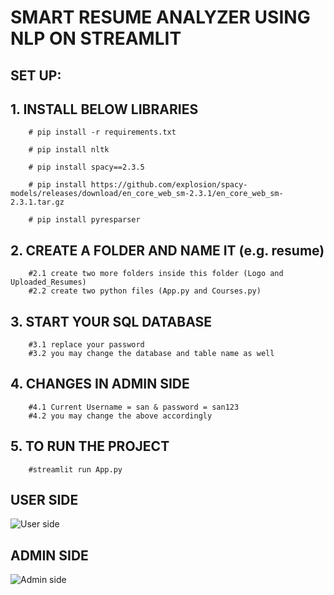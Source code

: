 # **SMART RESUME ANALYZER USING NLP ON STREAMLIT**
## SET UP:

## 1. INSTALL BELOW LIBRARIES

        # pip install -r requirements.txt

        # pip install nltk

        # pip install spacy==2.3.5

        # pip install https://github.com/explosion/spacy-models/releases/download/en_core_web_sm-2.3.1/en_core_web_sm-2.3.1.tar.gz

        # pip install pyresparser

## 2. CREATE A FOLDER AND NAME IT (e.g. resume)
        #2.1 create two more folders inside this folder (Logo and Uploaded_Resumes)
        #2.2 create two python files (App.py and Courses.py)

## 3. START YOUR SQL DATABASE
        #3.1 replace your password
        #3.2 you may change the database and table name as well

## 4. CHANGES IN ADMIN SIDE
        #4.1 Current Username = san & password = san123
        #4.2 you may change the above accordingly

## 5. TO RUN THE PROJECT

        #streamlit run App.py

## USER SIDE
![User side](https://github.com/SanthoshiniRamamoorthy/SMART-RESUME-ANALYZER-USING-NLP/assets/135802112/0f263b9b-e7f5-41ac-a7bb-685be0f8c99f)

## ADMIN SIDE
![Admin side](https://github.com/SanthoshiniRamamoorthy/SMART-RESUME-ANALYZER-USING-NLP/assets/135802112/1a3b38d1-6132-41bc-8502-fc50012240e4)


